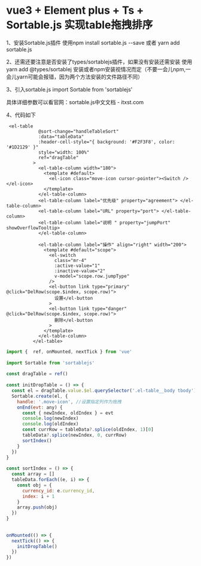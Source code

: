 # vue3 + Element plus + Ts + Sortable.js 实现table拖拽排序

1、安装Sortable.js插件
使用npm install sortable.js --save 或者 yarn add sortable.js

2、还需还要注意是否安装了types/sortablejs插件，如果没有安装还需安装
使用yarn add @types/sortablej 安装或者npm安装视情况而定（不要一会儿npm,一会儿yarn可能会报错，因为两个方法安装的文件路径不同）

3、引入sortable.js
import Sortable from 'sortablejs'

具体详细参数可以看官网：sortable.js中文文档 - itxst.com

4、代码如下 

```vue
 <el-table
            @sort-change="handleTableSort"
            :data="tableData"
            :header-cell-style="{ background: '#F2F3F8', color: '#1D2129' }"
            style="width: 100%"
            ref="dragTable"
          >
            <el-table-column width="180">
              <template #default>
                <el-icon class="move-icon cursor-pointer"><Switch /></el-icon>
              </template>
            </el-table-column>
            <el-table-column label="优先级" property="agreement"> </el-table-column>
            <el-table-column label="URL" property="port"> </el-table-column>
            <el-table-column label="说明 " property="jumpPort" showOverflowTooltip>
            </el-table-column>
 
            <el-table-column label="操作" align="right" width="200">
              <template #default="scope">
                <el-switch
                  class="mr-4"
                  :active-value="1"
                  :inactive-value="2"
                  v-model="scope.row.jumpType"
                />
                <el-button link type="primary" @click="DelRow(scope.$index, scope.row)">
                  设置</el-button
                >
                <el-button link type="danger" @click="DelRow(scope.$index, scope.row)">
                  删除</el-button
                >
              </template>
            </el-table-column>
          </el-table>
```



```javascript
import {  ref, onMounted, nextTick } from 'vue'
 
import Sortable from 'sortablejs'
 
const dragTable = ref()
 
const initDropTable = () => {
  const el = dragTable.value.$el.querySelector('.el-table__body tbody')
  Sortable.create(el, {
    handle: '.move-icon', //设置指定列作为拖拽
    onEnd(evt: any) {
      const { newIndex, oldIndex } = evt
      console.log(newIndex)
      console.log(oldIndex)
      const currRow = tableData?.splice(oldIndex, 1)[0]
      tableData?.splice(newIndex, 0, currRow)
      sortIndex()
    }
  })
}
 
const sortIndex = () => {
  const array = []
  tableData.forEach((e, i) => {
    const obj = {
      currency_id: e.currency_id,
      index: i + 1
    }
    array.push(obj)
  })
}
 
 
onMounted(() => {
  nextTick(() => {
    initDropTable()
  })
})
```



